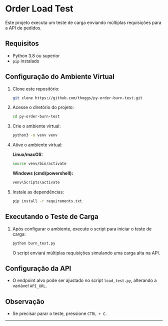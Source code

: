 # Order Load Test

Este projeto executa um teste de carga enviando múltiplas requisições para a API de pedidos.

## Requisitos

- Python 3.8 ou superior
- `pip` instalado

## Configuração do Ambiente Virtual

1. Clone este repositório:

   ```sh
   git clone https://github.com/thoggs/py-order-burn-test.git
   ```

2. Acesse o diretório do projeto:

   ```sh
   cd py-order-burn-test
   ```

3. Crie o ambiente virtual:

   ```sh
   python3 -m venv venv
   ```

4. Ative o ambiente virtual:

   **Linux/macOS:**

   ```sh
   source venv/bin/activate
   ```

   **Windows (cmd/powershell):**

   ```sh
   venv\Scripts\activate
   ```

5. Instale as dependências:

   ```sh
   pip install -r requirements.txt
   ```

## Executando o Teste de Carga

1. Após configurar o ambiente, execute o script para iniciar o teste de carga:

   ```sh
   python burn_test.py
   ```

   O script enviará múltiplas requisições simulando uma carga alta na API.

## Configuração da API

- O endpoint alvo pode ser ajustado no script `load_test.py`, alterando a variável `API_URL`.

## Observação

- Se precisar parar o teste, pressione `CTRL + C`.

---

